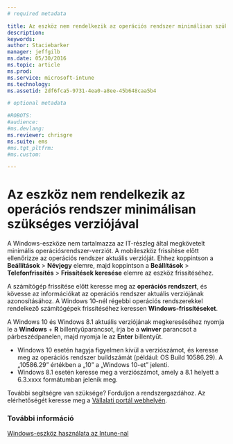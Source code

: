 ```yaml
---
# required metadata

title: Az eszköz nem rendelkezik az operációs rendszer minimálisan szükséges verziójával | Microsoft Intune
description:
keywords:
author: Staciebarker
manager: jeffgilb
ms.date: 05/30/2016
ms.topic: article
ms.prod:
ms.service: microsoft-intune
ms.technology:
ms.assetid: 2df6fca5-9731-4ea0-a8ee-45b648caa5b4

# optional metadata

#ROBOTS:
#audience:
#ms.devlang:
ms.reviewer: chrisgre
ms.suite: ems
#ms.tgt_pltfrm:
#ms.custom:

---
```



# Az eszköz nem rendelkezik az operációs rendszer minimálisan szükséges verziójával

A Windows-eszköze nem tartalmazza az IT-részleg által megkövetelt minimális operációsrendszer-verziót. A mobileszköz frissítése előtt ellenőrizze az operációs rendszer aktuális verzióját. Ehhez koppintson a **Beállítások** &gt; **Névjegy** elemre, majd koppintson a **Beállítások** &gt; **Telefonfrissítés** &gt; **Frissítések keresése** elemre az eszköz frissítéséhez.

A számítógép frissítése előtt keresse meg az **operációs rendszert**, és kövesse az információkat az operációs rendszer aktuális verziójának azonosításához. A Windows 10-nél régebbi operációs rendszerekkel rendelkező számítógépek frissítéséhez keressen **Windows-frissítéseket**.

A Windows 10 és Windows 8.1 aktuális verziójának megkereséséhez nyomja le a **Windows** + **R** billentyűparancsot, írja be a **winver** parancsot a párbeszédpanelen, majd nyomja le az **Enter** billentyűt.

- Windows 10 esetén hagyja figyelmen kívül a verziószámot, és keresse meg az operációs rendszer buildszámát (például: OS Build 10586.29). A „10586.29” értékben a „10” a „Windows 10-et” jelenti.
- Windows 8.1 esetén keresse meg a verziószámot, amely a 8.1 helyett a 6.3.xxxx formátumban jelenik meg.

További segítségre van szüksége? Forduljon a rendszergazdához. Az elérhetőségét keresse meg a [Vállalati portál webhelyén](http://portal.manage.microsoft.com).

### További információ
[Windows-eszköz használata az Intune-nal](using-your-windows-device-with-intune.md)

<!--HONumber=Jun16_HO2-->


